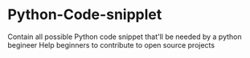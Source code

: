 # Python-Code-snipplet
Contain all possible Python code snippet that'll be needed by a python begineer Help beginners to contribute to open source projects
